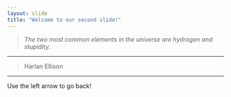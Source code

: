 ```yaml
---
layout: slide
title: "Welcome to our second slide!"
---
```

> *The two most common elements in the universe are hydrogen and stupidity.*
---
> Harlan Ellison
---
Use the left arrow to go back!
